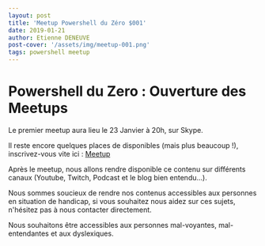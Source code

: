 ```yaml
---
layout: post
title: 'Meetup Powershell du Zéro $001'
date: 2019-01-21
author: Etienne DENEUVE
post-cover: '/assets/img/meetup-001.png'
tags: powershell meetup
---
```

# Powershell du Zero : Ouverture des Meetups

Le premier meetup aura lieu le 23 Janvier à 20h, sur Skype.

Il reste encore quelques places de disponibles (mais plus beaucoup !), inscrivez-vous vite ici : [Meetup](https://www.meetup.com/fr-FR/Powershell-du-Zero/events/258026532)

Après le meetup, nous allons rendre disponible ce contenu sur différents canaux (Youtube, Twitch, Podcast et le blog bien entendu...).

Nous sommes soucieux de rendre nos contenus accessibles aux personnes en situation de handicap,
si vous souhaitez nous aidez sur ces sujets, n'hésitez pas à nous contacter directement.

Nous souhaitons être accessibles aux personnes mal-voyantes, mal-entendantes et aux dyslexiques.
